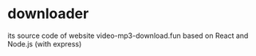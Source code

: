 # downloader

its source code of website video-mp3-download.fun based on React and Node.js (with express)
